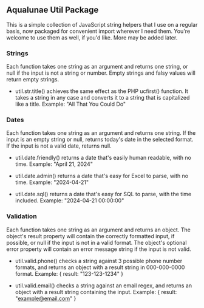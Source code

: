 ## Aqualunae Util Package

This is a simple collection of JavaScript string helpers that I use on a regular basis, now packaged for convenient import wherever I need them. You're welcome to use them as well, if you'd like. More may be added later.

### Strings

Each function takes one string as an argument and returns one string, or null if the input is not a string or number. Empty strings and falsy values will return empty strings.

- util.str.title() achieves the same effect as the PHP ucfirst() function. It takes a string in any case and converts it to a string that is capitalized like a title. Example: "All That You Could Do"

### Dates

Each function takes one string as an argument and returns one string. If the input is an empty string or null, returns today's date in the selected format. If the input is not a valid date, returns null.

- util.date.friendly() returns a date that's easily human readable, with no time. Example: "April 21, 2024"

- util.date.admin() returns a date that's easy for Excel to parse, with no time. Example: "2024-04-21"

- util.date.sql() returns a date that's easy for SQL to parse, with the time included. Example: "2024-04-21 00:00:00"

### Validation

Each function takes one string as an argument and returns an object. The object's result property will contain the correctly formatted input, if possible, or null if the input is not in a valid format. The object's optional error property will contain an error message string if the input is not valid.

- util.valid.phone() checks a string against 3 possible phone number formats, and returns an object with a result string in 000-000-0000 format. Example: { result: "123-123-1234" }

- util.valid.email() checks a string against an email regex, and returns an object with a result string containing the input. Example: { result: "example@email.com" }